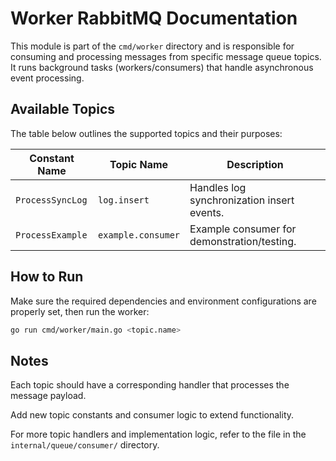# Worker RabbitMQ Documentation

This module is part of the `cmd/worker` directory and is responsible for consuming and processing messages from specific message queue topics. It runs background tasks (workers/consumers) that handle asynchronous event processing.

## Available Topics

The table below outlines the supported topics and their purposes:

| Constant Name      | Topic Name         | Description                                |
|--------------------|--------------------|--------------------------------------------|
| `ProcessSyncLog`   | `log.insert`       | Handles log synchronization insert events. |
| `ProcessExample`   | `example.consumer` | Example consumer for demonstration/testing.|

## How to Run

Make sure the required dependencies and environment configurations are properly set, then run the worker:

```bash
go run cmd/worker/main.go <topic.name>
```

## Notes

Each topic should have a corresponding handler that processes the message payload.

Add new topic constants and consumer logic to extend functionality.

For more topic handlers and implementation logic, refer to the file in the `internal/queue/consumer/` directory.